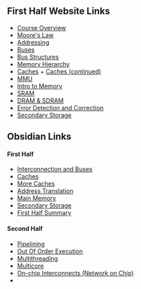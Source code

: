 ## First Half Website Links
- [Course Overview](https://online.manchester.ac.uk/bbcswebdav/pid-13877526-dt-content-rid-132936572_1/courses/I3132-COMP-25212-1221-2SE-001895/html/intro.html)
- [Moore's Law](https://online.manchester.ac.uk/bbcswebdav/pid-13877526-dt-content-rid-132936572_1/courses/I3132-COMP-25212-1221-2SE-001895/html/Moore.html)
- [Addressing](https://online.manchester.ac.uk/bbcswebdav/pid-13877526-dt-content-rid-132936572_1/courses/I3132-COMP-25212-1221-2SE-001895/html/addressing.html)
- [Buses](https://online.manchester.ac.uk/bbcswebdav/pid-13877526-dt-content-rid-132936572_1/courses/I3132-COMP-25212-1221-2SE-001895/html/buses.html)
- [Bus Structures](https://online.manchester.ac.uk/bbcswebdav/pid-13877526-dt-content-rid-132936572_1/courses/I3132-COMP-25212-1221-2SE-001895/html/buses_2.html)
- [Memory Hierarchy](https://online.manchester.ac.uk/bbcswebdav/pid-13877526-dt-content-rid-132936572_1/courses/I3132-COMP-25212-1221-2SE-001895/html/hierarchy.html)
- [Caches](https://online.manchester.ac.uk/bbcswebdav/pid-13877526-dt-content-rid-132936572_1/courses/I3132-COMP-25212-1221-2SE-001895/html/caches.html) + [Caches (continued)](https://online.manchester.ac.uk/bbcswebdav/pid-13877526-dt-content-rid-132936572_1/courses/I3132-COMP-25212-1221-2SE-001895/html/cache2.html)
- [MMU](https://online.manchester.ac.uk/bbcswebdav/pid-13877526-dt-content-rid-132936572_1/courses/I3132-COMP-25212-1221-2SE-001895/html/MMU.html)
- [Intro to Memory](https://online.manchester.ac.uk/bbcswebdav/pid-13877526-dt-content-rid-132936572_1/courses/I3132-COMP-25212-1221-2SE-001895/html/memory.html)
- [SRAM](https://online.manchester.ac.uk/bbcswebdav/pid-13877526-dt-content-rid-132936572_1/courses/I3132-COMP-25212-1221-2SE-001895/html/SRAM.html)
- [DRAM & SDRAM](https://online.manchester.ac.uk/bbcswebdav/pid-13877526-dt-content-rid-132936572_1/courses/I3132-COMP-25212-1221-2SE-001895/html/DRAM.html)
- [Error Detection and Correction](https://online.manchester.ac.uk/bbcswebdav/pid-13877526-dt-content-rid-132936572_1/courses/I3132-COMP-25212-1221-2SE-001895/html/ECC.html)
- [Secondary Storage](https://online.manchester.ac.uk/bbcswebdav/pid-13877526-dt-content-rid-132936572_1/courses/I3132-COMP-25212-1221-2SE-001895/html/disk.html)
## Obsidian Links
#### First Half
- [Interconnection and Buses](Interconnection%20and%20Buses.md)
- [Caches](Caches.md)
- [More Caches](More%20Caches.md)
- [Address Translation](Address%20Translation.md)
- [Main Memory](Main%20Memory.md)
- [Secondary Storage](Secondary%20Storage.md)
- [First Half Summary](First%20Half%20Summary.md)

#### Second Half
- [Pipelining](Pipelining.md)
- [Out Of Order Execution](Out%20Of%20Order%20Execution.md)
- [Multithreading](Multithreading.md)
- [Multicore](Multicore.md)
- [On-chip Interconnects (Network on Chip)](On-chip%20Interconnects%20(Network%20on%20Chip).md)
- 